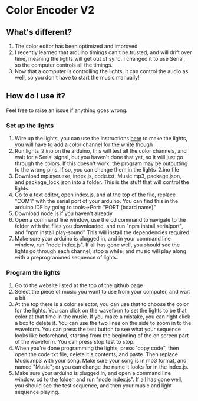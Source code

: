 # Color Encoder V2

## What's different?
1. The color editor has been optimized and improved
2. I recently learned that arduino timings can't be trusted, and will drift over time, meaning the lights will get out of sync. I changed it to use Serial, so the computer controls all the timings.
3. Now that a computer is controlling the lights, it can control the audio as well, so you don't have to start the music manually!

## How do I use it?

Feel free to raise an issue if anything goes wrong.

### Set up the lights
1. Wire up the lights, you can use the instructions [here](https://www.makeuseof.com/tag/connect-led-light-strips-arduino/) to make the lights, you will have to add a color channel for the white though
2. Run lights_2.ino on the arduino, this will test all the color channels, and wait for a Serial signal, but you haven't done that yet, so it will just go through the colors. If this doesn't work, the program may be outputting to the wrong pins. If so, you can change them in the lights_2.ino file
3. Download mplayer.exe, index.js, code.txt, Music.mp3, package.json, and package_lock.json into a folder. This is the stuff that will control the lights.
4. Go to a text editor, open index.js, and at the top of the file, replace "COM1" with the serial port of your arduino. You can find this in the arduino IDE by going to tools->Port: "PORT (board name)"
5. Download node.js if you haven't already
6. Open a command line window, use the cd command to navigate to the folder with the files you downloaded, and run "npm install serialport", and "npm install play-sound" This will install the dependencies required.
7. Make sure your arduino is plugged in, and in your command line window, run "node index.js". If all has gone well, you should see the lights go through each channel, stop a while, and music will play along with a preprogrammed sequence of lights.

### Program the lights
1. Go to the website listed at the top of the github page
2. Select the piece of music you want to use from your computer, and wait a bit
3. At the top there is a color selector, you can use that to choose the color for the lights. You can click on the waveform to set the lights to be that color at that time in the music. If you make a mistake, you can right click a box to delete it. You can use the two lines on the side to zoom in to the waveform. You can press the test button to see what your sequence looks like beforehand, starting from the beginning of the on screen part of the waveform. You can press stop test to stop.
4. When you're done programming the lights, press "copy code", then open the code.txt file, delete it's contents, and paste. Then replace Music.mp3 with your song. Make sure your song is in mp3 format, and named "Music"; or you can change the name it looks for in the index.js.
5. Make sure your arduino is plugged in, and open a command line window, cd to the folder, and run "node index.js". If all has gone well, you should see the test sequence, and then your music and light sequence playing.

